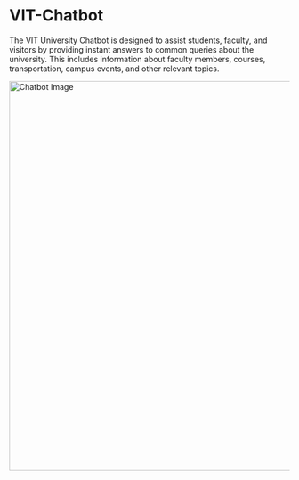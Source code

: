# VIT-Chatbot
The VIT University Chatbot is designed to assist students, faculty, and visitors by providing instant answers to common queries about the university. This includes information about faculty members, courses, transportation, campus events, and other relevant topics. 

<img src="https://github.com/hari1016/VIT-Chatbot/assets/63118506/a45cf424-8170-4073-908d-17aad2384c6c" alt="Chatbot Image" width="700">
